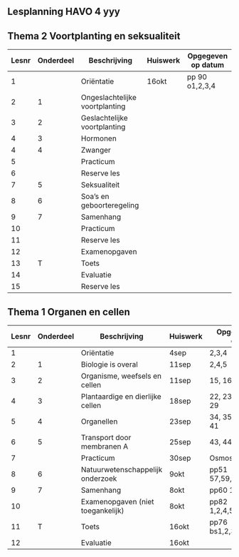 ## Lesplanning HAVO 4 yyy

## Thema 2 Voortplanting en seksualiteit

| Lesnr | Onderdeel | Beschrijving              | Huiswerk | Opgegeven op datum |
|-------|------------|---------------------------|------------|--------------------|
| 1     |            | Oriëntatie                | 16okt      | pp 90 o1,2,3,4     |
| 2     | 1          | Ongeslachtelijke voortplanting |         |                    |
| 3     | 2          | Geslachtelijke voortplanting |           |                    |
| 4     | 3          | Hormonen                  |            |                    |
| 4     | 4          | Zwanger                   |            |                    |
| 5     |            | Practicum                 |            |                    |
| 6     |            | Reserve les               |            |                    |
| 7     | 5          | Seksualiteit              |            |                    |
| 8     | 6          | Soa’s en geboorteregeling |            |                    |
| 9     | 7          | Samenhang                 |            |                    |
| 10    |            | Practicum                 |            |                    |
| 11    |            | Reserve les               |            |                    |
| 12    |            | Examenopgaven             |            |                    |
| 13    | T          | Toets                     |            |                    |
| 14    |            | Evaluatie                 |            |                    |
| 15    |            | Reserve les               |            |                    |

## Thema 1 Organen en cellen

| Lesnr | Onderdeel | Beschrijving                      | Huiswerk             | Opgegeven op datum |
|--------|------------|----------------------------------|----------------------|--------------------|
| 1      |            | Oriëntatie                      | 4sep                 | 2,3,4              |
| 2      | 1          | Biologie is overal              | 11sep                | 2,4,5              |
| 3      | 2          | Organisme, weefsels en cellen   | 11sep                | 15, 16a, 817, 21   |
| 4      | 3          | Plantaardige en dierlijke cellen| 18sep                | 22, 23, 24, 25, 26, 29 |
| 5      | 4          | Organellen                      | 23sep                | 34, 35, 37, 38, 40, 41 |
| 6      | 5          | Transport door membranen A      | 25sep                | 43, 44, 45, 46, 47 |
| 7      |            | Practicum                       | 30sep                | Osmose             |
| 8      | 6          | Natuurwetenschappelijk onderzoek| 9okt                 | pp51 57,59,59,60,61,62 |
| 9      | 7          | Samenhang                       | 8okt                 | pp60 1,2,3,4       |
| 10     |            | Examenopgaven (niet toegankelijk)  | 8okt                 | pp82 1,2,4,5,6,7,8,9,10 |
| 11     | T          | Toets                           | 16okt                 | pp76 bs1,2,3,4,5,6 |
| 12     |            | Evaluatie                       | 16okt                 |                    |


<!--

## Thema 3 Evolutie

| Weeknr | Lesnr | Onderdeel | Beschrijving                    | Opmerking |
|--------|-------|-----------|---------------------------------|-----------|
| 13     | 1     |           | Oriëntatie                      |           |
| 13     | 2     | 1         | Genotype en fenotype            |           |
| 13     | 3     | 2         | Genenparen                      |           |
| 14     | 4     | 3         | Monohybride kruisingen          |           |
| 14     | 4     | 4         | Geslachtshormonen               |           |
| 14     | 5     |           | Practicum                       |           |
| 15     | 6     |           | Reserve les                     |           |
| 15     | 7     | 5         | Speciale manieren van overerven |           |
| 15     | 8     | 6         | Opvoeding of aanleg             |           |
| 16     | 9     | 7         |                                 |           |
| 16     | 10    |           | Samenhang                       |           |
| 16     | 11    |           | Practicum                       |           |
| 17     | 12    |           | Reserve les                     |           |
| 17     | 13    |           | Examenopgaven                   |           |
| 17     | 14    | T         | Toets                           |           |
| 18     | 15    |           | Evaluatie                       |           |
| 18     | 16    |           | Reserve les                     |           |

## Thema 4 Evolutie

| Weeknr | Lesnr | Onderdeel | Beschrijving                  | Opmerking |
|--------|-------|-----------|-------------------------------|-----------|
| 13     | 1     |           | Oriëntatie                    |           |
| 13     | 2     | 1         | Inleiding levende natuur      |           |
| 13     | 3     | 2         | Bacteriën, virussen, schimmels|           |
| 14     | 4     | 3         | De evolutietheorie            |           |
| 14     | 4     | 4         | Evolutie in populaties        |           |
| 14     | 5     |           | Practicum                     |           |
| 15     | 6     |           | Reserve les                   |           |
| 15     | 7     | 5         | Onderzoek naar evolutie       |           |
| 15     | 8     | 6         | Samenhang                     |           |
| 16     | 9     |           | Practicum                     |           |
| 16     | 10    |           | Reserve les                   |           |
| 16     | 11    |           | Examenopgaven                 |           |
| 17     | 12    | T         | Toets                         |           |
| 17     | 13    |           | Evaluatie                     |           |
| 17     | 14    |           | Reserve les                   |           |

## Thema 5 Regeling

| Weeknr | Lesnr | Onderdeel | Beschrijving                            | Opmerking |
|--------|-------|-----------|-----------------------------------------|-----------|
| 19     | 1     |           | Oriëntatie                              |           |
| 19     | 2     | 1         | Homeostase en regelkringen              |           |
| 19     | 3     | 2         | Het hormoonstelsel                      |           |
| 20     | 4     | 3         | Het zenuwstelsel                        |           |
| 20     | 5     | 4         | Reflexen en autonoom zenuwstelsel       |           |
| 20     | 6     |           | Practicum                               |           |
| 21     | 7     |           | Reserve les                             |           |
| 21     | 8     | 5         | Impulsgeleiding                         |           |
| 21     | 9     | 6         | Spieren en beweging                     |           |
| 22     | 10    | 7         | Samenhang                               |           |
| 22     | 11    |           | Practicum                               |           |
| 22     | 12    |           | Reserve les                             |           |
| 23     | 13    |           | Examenopgaven                           |           |
| 23     | 14    | T         | Toets                                   |           |
| 23     | 15    |           | Evaluatie                               |           |
| 24     | 16    |           | Reserve les                             |           |

## Thema 6 Waarneming en gedrag

| Weeknr | Lesnr | Onderdeel | Beschrijving                  | Opmerking |
|--------|-------|-----------|-------------------------------|-----------|
| 25     | 1     |           | Oriëntatie                    |           |
| 25     | 2     | 1         | Zintuigen                     |           |
| 25     | 3     | 2         | Het oog                       |           |
| 26     | 4     | 3         | Gedrag                        |           |
| 26     | 5     | 4         | Beïnvloeden van gedrag        |           |
| 26     | 6     |           | Practicum                     |           |
| 27     | 7     |           | Reserve les                   |           |
| 27     | 8     | 5         | Sociaal gedrag bij dieren     |           |
| 27     | 9     | 6         | Gedrag bij mensen             |           |
| 28     | 10    | 7         | Samenhang                     |           |
| 28     | 11    |           | Practicum                     |           |
| 28     | 12    |           | Reserve les                   |           |
| 29     | 13    |           | Examenopgaven                 |           |
| 29     | 14    | T         | Toets                         |           |
| 29     | 15    |           | Evaluatie                     |           |
| 30     | 16    |           | Reserve les                   |           |

## Thema 7 Ecologie en milieu

| Weeknr | Lesnr | Onderdeel | Beschrijving              | Opmerking |
|--------|-------|-----------|---------------------------|-----------|
| 30     | 1     |           | Oriëntatie                |           |
| 30     | 2     | 1         | Organismen                |           |
| 30     | 3     | 2         | Populaties                |           |
| 31     | 4     | 3         | Ecosystemen               |           |
| 31     | 4     | 4         | Veranderende ecosystemen  |           |
| 31     | 5     |           | Practicum                 |           |
| 32     | 6     |           | Reserve les               |           |
| 32     | 7     | 5         | Kringlopen                |           |
| 32     | 8     | 6         | Duurzaamheid, natuurbescherming |       |
| 33     | 9     | 7         | Voedselproductie          |           |
| 33     |       | 8         | Energie                   |           |
| 33     | 10    |           | Practicum                 |           |
| 34     | 11    |           | Reserve les               |           |
| 34     | 12    |           | Examenopgaven             |           |
| 34     | 13    | T         | Toets                     |           |
| 35     | 14    |           | Evaluatie                 |           |
| 35     | 15    |           | Reserve les               |           |

-->